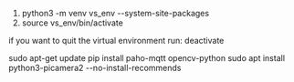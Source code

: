 1. python3 -m venv vs_env --system-site-packages
2. source vs_env/bin/activate


if you want to quit the virtual environment run:
deactivate

sudo apt-get update
pip install paho-mqtt opencv-python
sudo apt install python3-picamera2 --no-install-recommends